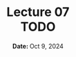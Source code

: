 <h1 align="center">
<b>Lecture 07</b><br>
TODO
</h1>
<p align="center"><b>Date: </b>Oct 9, 2024</p>
